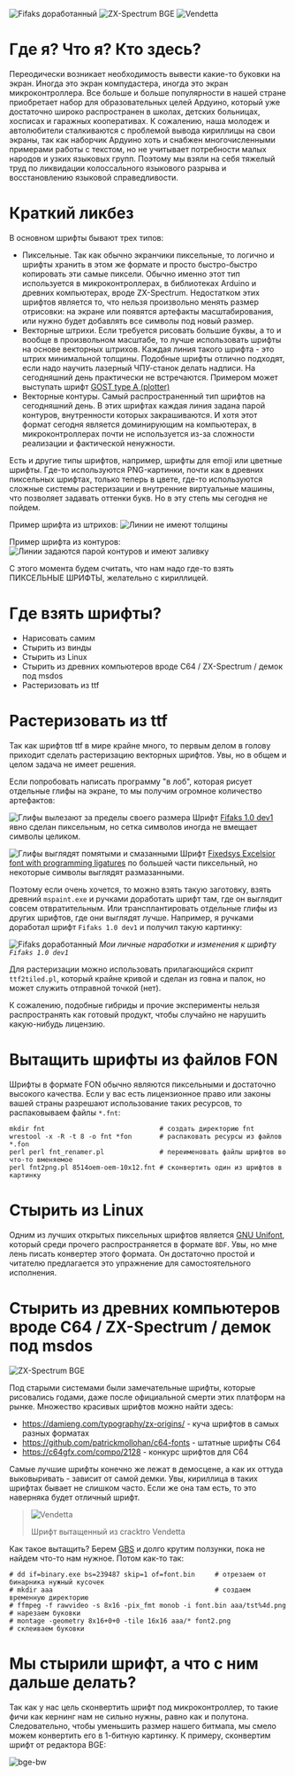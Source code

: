 ![Fifaks доработанный](./imgs/fifaks-patched.png)
![ZX-Spectrum BGE](./imgs/bge.png)
![Vendetta](./imgs/vendetta.png)

# Где я? Что я? Кто здесь?

Переодически возникает необходимость вывести какие-то буковки на экран. Иногда это экран компудастера, иногда это экран микроконтроллера. Все больше и больше популярности в нашей стране приобретает набор для образовательных целей Ардуино, который уже достаточно широко распространен в школах, детских больницах, хосписах и гаражных кооперативах. К сожалению, наша молодеж и автолюбители сталкиваются с проблемой вывода кириллицы на свои экраны, так как наборчик Ардуино хоть и снабжен многочисленными примерами работы с текстом, но не учитывает потребности малых народов и узких языковых групп. Поэтому мы взяли на себя тяжелый труд по ликвидации колоссального языкового разрыва и восстановлению языковой справедливости.

# Краткий ликбез

В основном шрифты бывают трех типов:
* Пиксельные. Так как обычно экранчики пиксельные, то логично и шрифты хранить в этом же формате и просто быстро-быстро копировать эти самые пиксели. Обычно именно этот тип используется в микроконтроллерах, в библиотеках Arduino и древних компьютерах, вроде ZX-Spectrum. Недостатком этих шрифтов является то, что нельзя произвольно менять размер отрисовки: на экране или появятся артефакты масштабирования, или нужно будет добавлять все символы под новый размер.
* Векторные штрихи. Если требуется рисовать большие буквы, а то и вообще в произвольном масштабе, то лучше использовать шрифты на основе векторных штрихов. Каждая линия такого шрифта - это штрих минимальной толщины. Подобные шрифты отлично подходят, если надо научить лазерный ЧПУ-станок делать надписи. На сегодняшний день практически не встречаются. Примером может выступать шрифт [GOST type A (plotter)](https://isopromat.ru/wp-content/uploads/fonts-GOST.zip)
* Векторные контуры. Самый распространенный тип шрифтов на сегодняшний день. В этих шрифтах каждая линия задана парой контуров, внутренности которых закрашиваются. И хотя этот формат сегодня является доминирующим на компьютерах, в микроконтроллерах почти не используется из-за сложности реализации и фактической ненужности.

Есть и другие типы шрифтов, например, шрифты для emoji или цветные шрифты. Где-то используются PNG-картинки, почти как в древних пиксельных шрифтах, только теперь в цвете, где-то используются сложные системы растеризации и внутренние виртуальные машины, что позволяет задавать оттенки букв. Но в эту степь мы сегодня не пойдем.

Пример шрифта из штрихов:
![Линии не имеют толщины](./imgs/font-stroke.png)

Пример шрифта из контуров:
![Линии задаются парой контуров и имеют заливку](./imgs/font-outline.png)

С этого момента будем считать, что нам надо где-то взять ПИКСЕЛЬНЫЕ ШРИФТЫ, желательно с кириллицей.

# Где взять шрифты?

* Нарисовать самим
* Стырить из винды
* Стырить из Linux
* Стырить из древних компьютеров вроде C64 / ZX-Spectrum / демок под msdos
* Растеризовать из ttf

# Растеризовать из ttf

Так как шрифтов ttf в мире крайне много, то первым делом в голову приходит сделать растеризацию векторных шрифтов. Увы, но в общем и целом задача не имеет решения.

Если попробовать написать программу "в лоб", которая рисует отдельные глифы на экране, то мы получим огромное количество артефактов:

![Глифы вылезают за пределы своего размера](./imgs/font-oversized.png)
Шрифт [Fifaks 1.0 dev1](https://myfonts.ru/font/fifaks-10-dev1) явно сделан пиксельным, но сетка символов иногда не вмещает символы целиком.

![Глифы выглядят помятыми и смазанными](./imgs/font-scaled.png)
Шрифт [Fixedsys Excelsior font with programming ligatures](https://github.com/kika/fixedsys) по большей части пиксельный, но некоторые символы выглядят размазанными.

Поэтому если очень хочется, то можно взять такую заготовку, взять древний `mspaint.exe` и ручками доработать шрифт там, где он выглядит совсем отвратительным. Или трансплантировать отдельные глифы из других шрифтов, где они выглядят лучше. Например, я ручками доработал шрифт `Fifaks 1.0 dev1` и получил такую картинку:

![Fifaks доработанный](./imgs/fifaks-patched.png)
*Мои личные наработки и изменения к шрифту `Fifaks 1.0 dev1`*

Для растеризации можно использовать прилагающийся скрипт `ttf2tiled.pl`, который крайне кривой и сделан из говна и палок, но может служить отправной точкой (нет).

К сожалению, подобные гибриды и прочие эксперименты нельзя распространять как готовый продукт, чтобы случайно не нарушить какую-нибудь лицензию.

# Вытащить шрифты из файлов FON

Шрифты в формате FON обычно являются пиксельными и достаточно высокого качества. Если у вас есть лицензионное право или законы вашей страны разрешают использование таких ресурсов, то распаковываем файлы `*.fnt`:

```
mkdir fnt                             # создать директорию fnt
wrestool -x -R -t 8 -o fnt *fon       # распаковать ресурсы из файлов *.fon
perl perl fnt_renamer.pl              # переименовать файлы шрифтов во что-то вменяемое
perl fnt2png.pl 8514oem-oem-10x12.fnt # сконвертить один из шрифтов в картинку
```

# Стырить из Linux

Одним из лучших открытых пиксельных шрифтов является [GNU Unifont](https://en.wikipedia.org/wiki/GNU_Unifont), который среди прочего распространяется в формате `BDF`. Увы, но мне лень писать конвертер этого формата. Он достаточно простой и читателю предлагается это упражнение для самостоятельного исполнения.

# Стырить из древних компьютеров вроде C64 / ZX-Spectrum / демок под msdos

![ZX-Spectrum BGE](./imgs/bge.png)

Под старыми системами были замечательные шрифты, которые рисовались годами, даже после официальной смерти этих платформ на рынке. Множество красивых шрифтов можно найти здесь:
* https://damieng.com/typography/zx-origins/ - куча шрифтов в самых разных форматах
* https://github.com/patrickmollohan/c64-fonts - штатные шрифты C64
* https://c64gfx.com/compo/2128 - конкурс шрифтов для C64

Самые лучшие шрифты конечно же лежат в демосцене, а как их оттуда выковыривать - зависит от самой демки. Увы, кириллица в таких шрифтах бывает не слишком часто. Если же она там есть, то это наверняка будет отличный шрифт.

> ![Vendetta](./imgs/vendetta.png)
>
> Шрифт вытащенный из cracktro Vendetta

Как такое вытащить? Берем [GBS](https://github.com/old-games/GBS) и долго крутим ползунки, пока не найдем что-то нам нужное. Потом как-то так:

```
# dd if=binary.exe bs=239487 skip=1 of=font.bin     # отрезаем от бинарника нужный кусочек
# mkdir aaa                                         # создаем временную директорию
# ffmpeg -f rawvideo -s 8x16 -pix_fmt monob -i font.bin aaa/tst%4d.png # нарезаем буковки
# montage -geometry 8x16+0+0 -tile 16x16 aaa/* font2.png               # склеиваем буковки
```

# Мы стырили шрифт, а что с ним дальше делать?

Так как у нас цель сконвертить шрифт под микроконтроллер, то такие фичи как кернинг нам не сильно нужны, равно как и полутона. Следовательно, чтобы уменьшить размер нашего битмапа, мы смело можем конвертить его в 1-битную картинку. К примеру, сконвертим шрифт от редактора BGE:

![bge-bw](./imgs/bge-bw.png)
